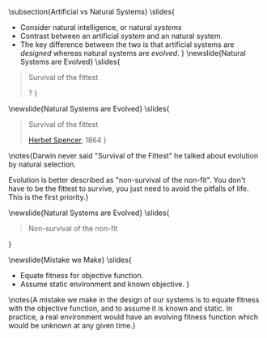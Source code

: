 \subsection{Artificial vs Natural Systems}
\slides{
* Consider natural intelligence, or natural *systems*
* Contrast between an artificial *system* and an natural system.
* The key difference between the two is that artificial systems are *designed* whereas natural systems are *evolved*.
}
\newslide{Natural Systems are Evolved}
\slides{
> Survival of the fittest
> 
> ?
}

\newslide{Natural Systems are Evolved}
\slides{
> Survival of the fittest
>
> [Herbet Spencer](https://en.wikipedia.org/wiki/Herbert_Spencer), 1864
}

\notes{Darwin never said "Survival of the Fittest" he talked about evolution by natural selection.

Evolution is better described as "non-survival of the non-fit". You don't have to be the fittest to survive, you just need to avoid the pitfalls of life. This is the first priority.}

\newslide{Natural Systems are Evolved}
\slides{
> Non-survival of the non-fit
> 
> 
}

\newslide{Mistake we Make}
\slides{
* Equate fitness for objective function.
* Assume static environment and known objective. 
}

\notes{A mistake we make in the design of our systems is to equate fitness with the objective function, and to assume it is known and static. In practice, a real environment would have an evolving fitness function which would be unknown at any given time.}
